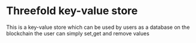 # Threefold key-value store
This is a key-value store which can be used by users as a database on the blockchain
the user can simply set,get and remove values